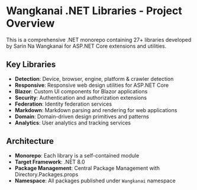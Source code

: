 # Wangkanai .NET Libraries - Project Overview

This is a comprehensive .NET monorepo containing 27+ libraries developed by Sarin Na Wangkanai for ASP.NET Core extensions and utilities.

## Key Libraries
- **Detection**: Device, browser, engine, platform & crawler detection
- **Responsive**: Responsive web design utilities for ASP.NET Core
- **Blazor**: Custom UI components for Blazor applications
- **Security**: Authentication and authorization extensions
- **Federation**: Identity federation services
- **Markdown**: Markdown parsing and rendering for web applications
- **Domain**: Domain-driven design primitives and patterns
- **Analytics**: User analytics and tracking services

## Architecture
- **Monorepo**: Each library is a self-contained module
- **Target Framework**: .NET 8.0
- **Package Management**: Central Package Management with Directory.Packages.props
- **Namespace**: All packages published under `Wangkanai` namespace